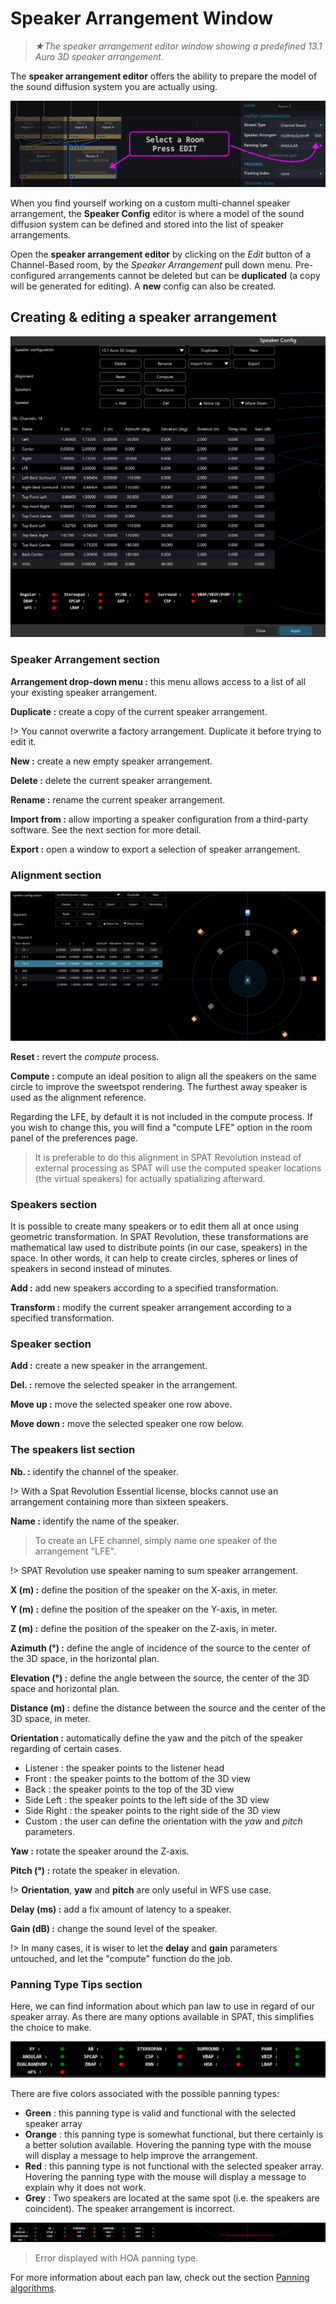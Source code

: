 # Speaker Arrangement Window

> *★The speaker arrangement editor window showing a predefined 13.1 Auro 3D speaker arrangement.*

The **speaker arrangement editor** offers the ability to prepare the model of the sound diffusion system you are actually using.

![width=700, atl=Spat Revolution Speaker Config Edit](include/SpatRevolution_UserGuide_-035.jpg)

When you find yourself working on a custom multi-channel speaker arrangement, the **Speaker Config** editor is where a model of the sound diffusion system can be defined and stored into the list of speaker arrangements.

Open the **speaker arrangement editor** by clicking on the *Edit* button of a Channel-Based room, by the _Speaker Arrangement_ pull down menu. Pre-configured arrangements cannot be deleted but can be **duplicated** (a copy will be generated for editing). A **new** config can also be created.

## Creating & editing a speaker arrangement

![width=500, atl=Spat Revolution Speaker Config](include/SpatRevolution_SpeakerConfig_3.png)

### Speaker Arrangement section

**Arrangement drop-down menu :** this menu allows access to a list of all your existing speaker arrangement.

**Duplicate :** create a copy of the current speaker arrangement.

!> You cannot overwrite a factory arrangement. Duplicate it before trying to edit it.

**New :** create a new empty speaker arrangement.

**Delete :** delete the current speaker arrangement.

**Rename :** rename the current speaker arrangement.

**Import from :** allow importing a speaker configuration from a third-party software. See the next section for more detail.

**Export :** open a window to export a selection of speaker arrangement.

### Alignment section

![width=800, atl=Spat Revolution Speaker Config](include/SpatRevolution_UserGuide_-041.jpg)

**Reset :** revert the *compute* process.

**Compute :** compute an ideal position to align all the speakers on the same circle to improve the sweetspot rendering. The furthest away speaker is used as the alignment reference.

Regarding the LFE, by default it is not included in the compute process. If you wish to change this, you will find a "compute LFE" option in the room panel of the preferences page.

> It is preferable to do this alignment in SPAT Revolution instead of external processing as SPAT will use the computed speaker locations (the virtual speakers) for actually spatializing afterward.


### Speakers section

It is possible to create many speakers or to edit them all at once using geometric transformation. In SPAT Revolution, these transformations are mathematical law used to distribute points (in our case, speakers) in the space. In other words, it can help to create circles, spheres or lines of speakers in second instead of minutes.

**Add :** add new speakers according to a specified transformation.

**Transform :** modify the current speaker arrangement according to a specified transformation.

<!--

TO DO: add transformation speaker picture

**Transformation :** define which distribution law to use.
 + Linear uniform distribution along the selected axis, to create a line parallel to a certain axis (X,Y or Z)
 + Circle, to create a circle around the listener head
 + Sinus,

-->

### Speaker section

**Add :** create a new speaker in the arrangement.

**Del. :** remove the selected speaker in the arrangement.

**Move up :** move the selected speaker one row above.

**Move down :** move the selected speaker one row below.

### The speakers list section

**Nb. :** identify the channel of the speaker.

!> With a Spat Revolution Essential license, blocks cannot use an arrangement containing more than sixteen speakers. 

**Name :** identify the name of the speaker.

> To create an LFE channel, simply name one speaker of the arrangement "LFE".

!> SPAT Revolution use speaker naming to sum speaker arrangement.

**X (m) :** define the position of the speaker on the X-axis, in meter.

**Y (m) :** define the position of the speaker on the Y-axis, in meter.

**Z (m) :** define the position of the speaker on the Z-axis, in meter.

**Azimuth (°) :** define the angle of incidence of the source to the center of the 3D space, in the horizontal plan.

**Elevation (°) :** define the angle between the source, the center of the 3D space and horizontal plan.

**Distance (m) :** define the distance between the source and the center of the 3D space, in meter.

**Orientation :** automatically define the yaw and the pitch of the speaker regarding of certain cases.

  + Listener : the speaker points to the listener head
  + Front : the speaker points to the bottom of the 3D view
  + Back : the speaker points to the top of the 3D view
  + Side Left : the speaker points to the left side of the 3D view
  + Side Right : the speaker points to the right side of the 3D view
  + Custom : the user can define the orientation with the *yaw* and *pitch* parameters.

**Yaw :** rotate the speaker around the Z-axis.

**Pitch (°) :** rotate the speaker in elevation.

!> **Orientation**, **yaw** and **pitch** are only useful in WFS use case.

**Delay (ms) :** add a fix amount of latency to a speaker.

**Gain (dB) :** change the sound level of the speaker.

!> In many cases, it is wiser to let the **delay** and **gain** parameters untouched, and let the "compute" function do the job.

### Panning Type Tips section

Here, we can find information about which pan law to use in regard of our speaker array. As there are many options available in SPAT, this simplifies the choice to make.

![](include/Panning_Tips.png)
<!-- TODO: update the image with the latest panType-->

There are five colors associated with the possible panning types:
+ **Green** : this panning type is valid and functional with the selected speaker array
+ **Orange** : this panning type is somewhat functional, but there certainly is a better solution available. Hovering the panning type with the mouse will display a message to help improve the arrangement.
+ **Red** : this panning type is not functional with the selected speaker array. Hovering the panning type with the mouse will display a message to explain why it does not work.
+ **Grey** : Two speakers are located at the same spot (i.e. the speakers are coincident). The speaker arrangement is incorrect.

![](include/Panning_Tips_Error.png)

> Error displayed with HOA panning type.

For more information about each pan law, check out the section [Panning algorithms](5_Spatialisation_Technology_5_5_Panning_Algorithms.md).


<!-- > *Editing a speaker arrangement showing a copy of a 13.1 Auro 3D speaker arrangement.* -->

<!-- ![width=1000, atl=Spat Revolution Speaker Config](include/SpatRevolution_UserGuide_-037.jpg) -->

<!-- > *Computing and using the Normalize function.* -->

<!-- !> With a Spat Revolution Essential license, blocks cannot use an arrangement containing more than sixteen speakers.  -->

<!-- Managing the **speaker arrangement** includes the ability to <code>delete</code>, <code>rename</code>,  <code>import</code> configuration(s) from a file, or <code>export</code> configuration(s) to a file. Note that SPAT Revolution’s predefined speaker arrangements can’t be deleted or renamed, but duplicating them (making a copy) will allow you to edit the arrangement thus starting from an existing configuration. -->

<!-- Once editing a speaker arrangement, you can either <code>+ Add</code>, <code>- Del</code>, <code>Move Up</code> or <code>Move Down</code> speakers in the list. Note that the total number of channels in your arrangement is denoted above the list. Your speaker system contains a Low Frequency LFE channel where you want the ability to send audio to it like on an aux system? Simply adding a channel (or channels), called LFE, will do the magic for you here directly. This particular channel won’t be fed from the virtual room panning, but by the LFE Send on each of the sources that will be available on rooms containing an LFE. -->

<!-- ## Speaker Position -->

<!-- ![width=700, atl=Spat Revolution Speaker Position](include/SpatRevolution_UserGuide_-039.jpg) -->

<!-- > *Speakers can be positioned with XYZ or AED coordinates.* -->

<!-- Position information of the loudspeaker can be entered as X, Y, Z in meters or with azimuth degrees, elevation degrees, and Distance in meters. These positions have an origin of (0,0,0), the Listener Positions, the center of reference. Delay and Gain can be used to manually align the speaker location to a virtual "aligned" speaker, essentially creating a virtual speaker. -->

<!-- SPAT Revolution can accept real world absolute measurements which you have entered manually, and this speaker arrangement can be used in all channel-based contexts, such as an input array of microphones, simulating the exact physical speakers in a virtual room, virtualizing the speaker sources in binaural or transcoding into channel-based system from an Ambisonic stream.-->

<!-- The **Normalize** can be used to rapidly scale down the speaker arrangement to have the furthest away speaker distance set for example to 2 meters only. All predefined arrangements have this normalization. These 2 meters also the default source distance which brings consistency from room to room, This helps as well reduce the virtual room environment size to facilitate working with the parameters range when working with very large speaker setups. Working with arrangements normalized this way facilitates dealing with automation. -->

<!-- !>  Important, when using the **normalize function or any transform function,** you should make a copy of the arrangement prior validation, as there is no undo feature. -->

<!-- ## Speaker Alignment -->


<!-- > *★Physical and virtual speakers after using the compute function.* -->

<!-- The measurements you have entered into the speaker arrangement are also useful to compute (aka. calculate and apply) the optimum delays and gains for equidistance of all speakers to the center of reference listeners. This is an advanced speaker management technique made easily accessible by a single press of the **Compute** button.

It is a speaker alignment method on a speaker's physical configuration that may not have speakers located in ideal locations. Basically SPAT revolution will create virtual speakers after calculating and applying the alignment so all speakers become equidistant to the center of reference. This is a technique preconized when using panning methods that are sweet spot centric such as DualBand VBP, VBAP or VBIP. The methods will provide very smooth panning on arrangements that have all speakers equidistant to the optimum listening position.

> It is preferable to do this alignment in SPAT Revolution instead of external processing as SPAT will use the computed speaker locations (the virtual speakers) for actually spatializing afterward.

Regarding the LFE, by default it is not included in the compute process. If you wish to change this, you will find a "compute LFE" option in the room panel of the preferences page. -->

